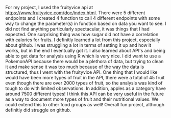 For my project, I used the fruityvice api at https://www.fruityvice.com/doc/index.html. There were 5 different endpoints and I created 4 
function to call 4 different endpoints with some way to change the parameter(s) in function based on data you want to see. I did not find 
anything particularly spectacular, it was things that I had expected. One surprising thing was how sugar did not have a correlation with 
calories for fruits. I definitly learned a lot from this project, especially about github. I was struggling a lot in terms of setting it up
and how it works, but in the end I eventually got it. I also learned about API's and being able to get data for analysis using R which is 
very nice. I did want to use a PokemonAPI because there would be a plethora of data, but trying to clean it and make sense it was too much because of the way the data is structured, thus I went with the fruityvice API. One thing that I would like would have been more types of fruit in the API, there were a total of 45 fruit even though there are over 2000 types of fruit, so the analysis was kind of tough to do with limited observations. In addition, apples as a category have around 7500 different types! I think this API can be very useful in the future as a way to document more types of fruit and their nutritional values. We could extend this to other food groups as well! Overall fun project, although definitly did struggle on github.
